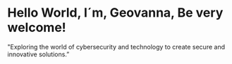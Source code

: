 # Hello World, I´m, Geovanna, Be very welcome!

"Exploring the world of cybersecurity and technology to create secure and innovative solutions.”